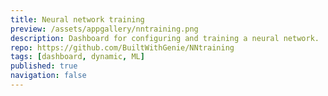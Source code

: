 ```yaml
---
title: Neural network training
preview: /assets/appgallery/nntraining.png
description: Dashboard for configuring and training a neural network.
repo: https://github.com/BuiltWithGenie/NNtraining
tags: [dashboard, dynamic, ML]
published: true
navigation: false
---
```

